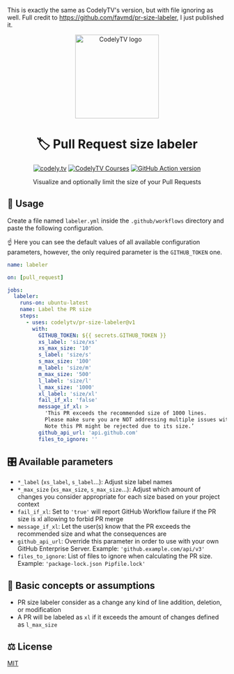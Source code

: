 This is exactly the same as CodelyTV's version, but with file ignoring as well. Full credit to https://github.com/favmd/pr-size-labeler, I just published it.

<p align="center">
  <a href="http://codely.tv">
    <img alt="CodelyTV logo" src="http://codely.tv/wp-content/uploads/2016/05/cropped-logo-codelyTV.png" width="192px" height="192px"/>
  </a>
</p>

<h1 align="center">
  🏷 Pull Request size labeler
</h1>

<p align="center">
    <a href="https://github.com/CodelyTV"><img src="https://img.shields.io/badge/CodelyTV-OS-green.svg?style=flat-square" alt="codely.tv"/></a>
    <a href="http://pro.codely.tv"><img src="https://img.shields.io/badge/CodelyTV-PRO-black.svg?style=flat-square" alt="CodelyTV Courses"/></a>
    <a href="https://github.com/marketplace/actions/pull-request-size-labeler"><img src="https://img.shields.io/github/v/release/CodelyTV/pr-size-labeler?style=flat-square" alt="GitHub Action version"></a>
</p>

<p align="center">
    Visualize and optionally limit the size of your Pull Requests
</p>

## 🚀 Usage

Create a file named `labeler.yml` inside the `.github/workflows` directory and paste the following configuration.

☝️ Here you can see the default values of all available configuration parameters, however, the only required parameter is the `GITHUB_TOKEN` one.

```yml
name: labeler

on: [pull_request]

jobs:
  labeler:
    runs-on: ubuntu-latest
    name: Label the PR size
    steps:
      - uses: codelytv/pr-size-labeler@v1
        with:
          GITHUB_TOKEN: ${{ secrets.GITHUB_TOKEN }}
          xs_label: 'size/xs'
          xs_max_size: '10'
          s_label: 'size/s'
          s_max_size: '100'
          m_label: 'size/m'
          m_max_size: '500'
          l_label: 'size/l'
          l_max_size: '1000'
          xl_label: 'size/xl'
          fail_if_xl: 'false'
          message_if_xl: >
            'This PR exceeds the recommended size of 1000 lines.
            Please make sure you are NOT addressing multiple issues with one PR.
            Note this PR might be rejected due to its size.’
          github_api_url: 'api.github.com'
          files_to_ignore: ''
```

## 🎛️ Available parameters

- `*_label` (`xs_label`, `s_label`…): Adjust size label names
- `*_max_size` (`xs_max_size`, `s_max_size`…): Adjust which amount of changes you consider appropriate for each size based on your project context
- `fail_if_xl`: Set to `'true'` will report GitHub Workflow failure if the PR size is xl allowing to forbid PR merge
- `message_if_xl`: Let the user(s) know that the PR exceeds the recommended size and what the consequences are
- `github_api_url`: Override this parameter in order to use with your own GitHub Enterprise Server. Example: `'github.example.com/api/v3'`
- `files_to_ignore`: List of files to ignore when calculating the PR size. Example: `'package-lock.json Pipfile.lock'`

## 🤔 Basic concepts or assumptions

- PR size labeler consider as a change any kind of line addition, deletion, or modification
- A PR will be labeled as `xl` if it exceeds the amount of changes defined as `l_max_size`

## ⚖️ License

[MIT](LICENSE)
